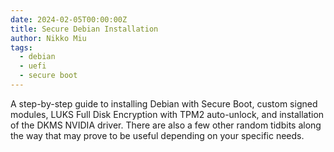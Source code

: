 ```yaml
---
date: 2024-02-05T00:00:00Z
title: Secure Debian Installation
author: Nikko Miu
tags:
  - debian
  - uefi
  - secure boot
---
```


A step-by-step guide to installing Debian with Secure Boot, custom signed modules,
LUKS Full Disk Encryption with TPM2 auto-unlock, and installation of the DKMS
NVIDIA driver. There are also a few other random tidbits along the way that may
prove to be useful depending on your specific needs.
